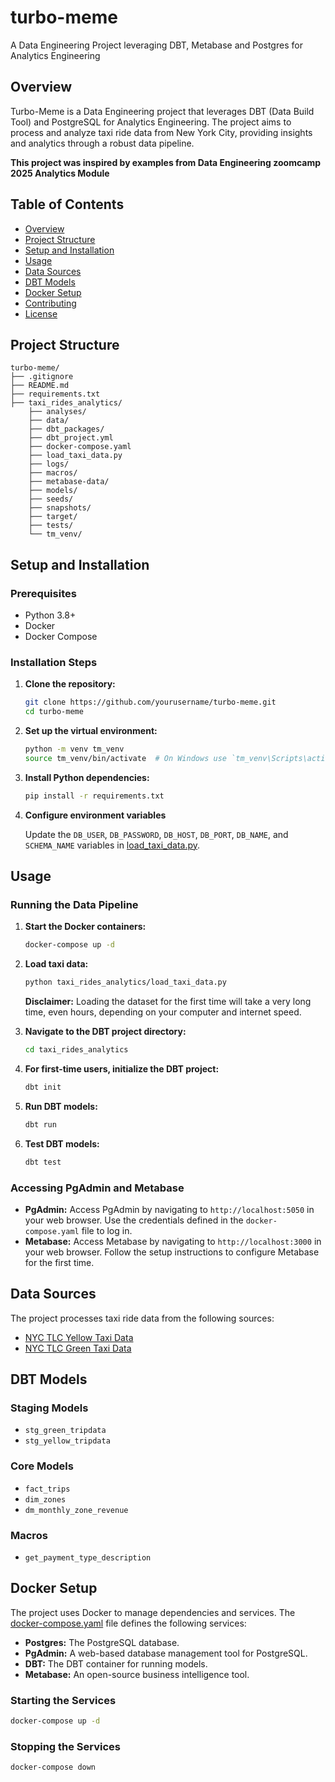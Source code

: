 # turbo-meme
A Data Engineering Project leveraging DBT, Metabase and Postgres for Analytics Engineering

## Overview

Turbo-Meme is a Data Engineering project that leverages DBT (Data Build Tool) and PostgreSQL for Analytics Engineering. The project aims to process and analyze taxi ride data from New York City, providing insights and analytics through a robust data pipeline.
 
**This project was inspired by examples from Data Engineering zoomcamp 2025 Analytics Module**

## Table of Contents

- [Overview](#overview)
- [Project Structure](#project-structure)
- [Setup and Installation](#setup-and-installation)
- [Usage](#usage)
- [Data Sources](#data-sources)
- [DBT Models](#dbt-models)
- [Docker Setup](#docker-setup)
- [Contributing](#contributing)
- [License](#license)

## Project Structure
```
turbo-meme/
├── .gitignore
├── README.md
├── requirements.txt
├── taxi_rides_analytics/
    ├── analyses/
    ├── data/
    ├── dbt_packages/
    ├── dbt_project.yml
    ├── docker-compose.yaml
    ├── load_taxi_data.py
    ├── logs/
    ├── macros/
    ├── metabase-data/
    ├── models/
    ├── seeds/
    ├── snapshots/
    ├── target/
    ├── tests/
    └── tm_venv/
```


## Setup and Installation

### Prerequisites

- Python 3.8+
- Docker
- Docker Compose

### Installation Steps

1. **Clone the repository:**

    ```sh
    git clone https://github.com/yourusername/turbo-meme.git
    cd turbo-meme
    ```

2. **Set up the virtual environment:**

    ```sh
    python -m venv tm_venv
    source tm_venv/bin/activate  # On Windows use `tm_venv\Scripts\activate`
    ```

3. **Install Python dependencies:**

    ```sh
    pip install -r requirements.txt
    ```

4. **Configure environment variables**

    Update the `DB_USER`, `DB_PASSWORD`, `DB_HOST`, `DB_PORT`, `DB_NAME`, and `SCHEMA_NAME` variables in [load_taxi_data.py](http://_vscodecontentref_/3).

## Usage

### Running the Data Pipeline

1. **Start the Docker containers:**

    ```sh
    docker-compose up -d
    ```

2. **Load taxi data:**

    ```sh
    python taxi_rides_analytics/load_taxi_data.py
    ```

    **Disclaimer:** Loading the dataset for the first time will take a very long time, even hours, depending on your computer and internet speed.


3. **Navigate to the DBT project directory:**

    ```sh
    cd taxi_rides_analytics
    ```

4. **For first-time users, initialize the DBT project:**

    ```sh
    dbt init
    ```

5. **Run DBT models:**

    ```sh
    dbt run
    ```

6. **Test DBT models:**

    ```sh
    dbt test
    ```

### Accessing PgAdmin and Metabase

- **PgAdmin:** Access PgAdmin by navigating to `http://localhost:5050` in your web browser. Use the credentials defined in the `docker-compose.yaml` file to log in.
- **Metabase:** Access Metabase by navigating to `http://localhost:3000` in your web browser. Follow the setup instructions to configure Metabase for the first time.


## Data Sources

The project processes taxi ride data from the following sources:

- [NYC TLC Yellow Taxi Data](https://github.com/DataTalksClub/nyc-tlc-data/releases/download/yellow/)
- [NYC TLC Green Taxi Data](https://github.com/DataTalksClub/nyc-tlc-data/releases/download/green/)

## DBT Models

### Staging Models

- `stg_green_tripdata`
- `stg_yellow_tripdata`

### Core Models

- `fact_trips`
- `dim_zones`
- `dm_monthly_zone_revenue`

### Macros

- `get_payment_type_description`

## Docker Setup

The project uses Docker to manage dependencies and services. The [docker-compose.yaml](http://_vscodecontentref_/4) file defines the following services:

- **Postgres:** The PostgreSQL database.
- **PgAdmin:** A web-based database management tool for PostgreSQL.
- **DBT:** The DBT container for running models.
- **Metabase:** An open-source business intelligence tool.

### Starting the Services

```sh
docker-compose up -d
```

### Stopping the Services

```sh
docker-compose down
```

